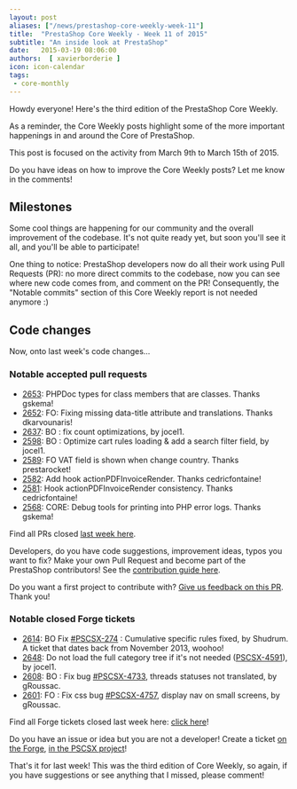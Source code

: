 ```yaml
---
layout: post
aliases: ["/news/prestashop-core-weekly-week-11"]
title:  "PrestaShop Core Weekly - Week 11 of 2015"
subtitle: "An inside look at PrestaShop"
date:   2015-03-19 08:06:00
authors:  [ xavierborderie ]
icon: icon-calendar
tags:
 - core-monthly
---
```


Howdy everyone!
Here's the third edition of the PrestaShop Core Weekly.

As a reminder, the Core Weekly posts highlight some of the more important happenings in and around the Core of PrestaShop.

This post is focused on the activity from March 9th to March 15th of 2015.

Do you have ideas on how to improve the Core Weekly posts? Let me know in the comments!

## Milestones

Some cool things are happening for our community and the overall improvement of the codebase. It's not quite ready yet, but soon you'll see it all, and you'll be able to participate!

One thing to notice: PrestaShop developers now do all their work using Pull Requests (PR): no more direct commits to the codebase, now you can see where new code comes from, and comment on the PR!
Consequently, the "Notable commits" section of this Core Weekly report is not needed anymore :)

## Code changes

Now, onto last week's code changes...

### Notable accepted pull requests

* [2653](https://github.com/PrestaShop/PrestaShop/pull/2653): PHPDoc types for class members that are classes. Thanks gskema!
* [2652](https://github.com/PrestaShop/PrestaShop/pull/2652): FO: Fixing missing data-title attribute and translations. Thanks dkarvounaris!
* [2637](https://github.com/PrestaShop/PrestaShop/pull/2637): BO : fix count optimizations, by jocel1.
* [2598](https://github.com/PrestaShop/PrestaShop/pull/2598): BO : Optimize cart rules loading & add a search filter field, by jocel1.
* [2589](https://github.com/PrestaShop/PrestaShop/pull/2589): FO VAT field is shown when change country. Thanks prestarocket!
* [2582](https://github.com/PrestaShop/PrestaShop/pull/2582): Add hook actionPDFInvoiceRender. Thanks cedricfontaine!
* [2581](https://github.com/PrestaShop/PrestaShop/pull/2581): Hook actionPDFInvoiceRender consistency. Thanks cedricfontaine!
* [2568](https://github.com/PrestaShop/PrestaShop/pull/2568): CORE: Debug tools for printing into PHP error logs. Thanks gskema!

Find all PRs closed [last week here](https://github.com/PrestaShop/PrestaShop/pulls?page=4&pulls_only=true&q=is%3Apr+merged%3A%3E2015-03-09+is%3Aclosed).

Developers, do you have code suggestions, improvement ideas, typos you want to fix? Make your own Pull Request and become part of the PrestaShop contributors! See the [contribution guide here](http://doc.prestashop.com/display/PS16/Contributing+code+to+PrestaShop).

Do you want a first project to contribute with? [Give us feedback on this PR](https://github.com/PrestaShop/PrestaShop/pull/2631). Thank you!

### Notable closed Forge tickets

* [2614](https://github.com/PrestaShop/PrestaShop/pull/2614): BO Fix [#PSCSX-274](http://forge.prestashop.com/browse/PSCSX-274) : Cumulative specific rules fixed, by Shudrum. A ticket that dates back from November 2013, woohoo!
* [2648](https://github.com/PrestaShop/PrestaShop/pull/2648): Do not load the full category tree if it's not needed ([PSCSX-4591](http://forge.prestashop.com/browse/PSCSX-4591)), by jocel1.
* [2608](https://github.com/PrestaShop/PrestaShop/pull/2608): BO : Fix bug [#PSCSX-4733](http://forge.prestashop.com/browse/PSCSX-4733), threads statuses not translated, by gRoussac.
* [2601](https://github.com/PrestaShop/PrestaShop/pull/2601): FO : Fix css bug [#PSCSX-4757](http://forge.prestashop.com/browse/PSCSX-4757), display nav on small screens, by gRoussac.

Find all Forge tickets closed last week here: [click here](http://forge.prestashop.com/browse/PSCSX-4796?jql=project%20%3D%20PSCSX%20AND%20status%20in%20%28Resolved%2C%20Closed%29%20AND%20resolution%20in%20%28Fixed%2C%20Done%29%20AND%20resolved%20%3E%3D%202015-03-09%20AND%20resolved%20%3C%3D%202015-03-15%20ORDER%20BY%20updated%20DESC)!

Do you have an issue or idea but you are not a developer! Create a ticket [on the Forge](http://forge.prestashop.com/), [in the PSCSX project](http://forge.prestashop.com/browse/PSCSX/)!

That's it for last week!
This was the third edition of Core Weekly, so again, if you have suggestions or see anything that I missed, please comment!
